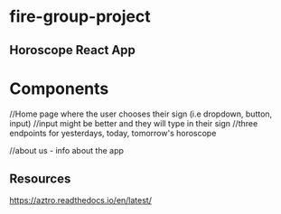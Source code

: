 # fire-group-project
## Horoscope React App

# Components 
//Home page where the user chooses their sign (i.e dropdown, button, input)
//input might be better and they will type in their sign
//three endpoints for yesterdays, today, tomorrow's horoscope

//about us - info about the app


## Resources 
https://aztro.readthedocs.io/en/latest/




